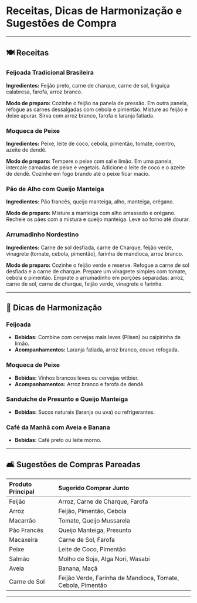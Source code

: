 # Receitas, Dicas de Harmonização e Sugestões de Compra

---

## 🍽️ Receitas

### Feijoada Tradicional Brasileira
**Ingredientes:** Feijão preto, carne de charque, carne de sol, linguiça calabresa, farofa, arroz branco.

**Modo de preparo:** Cozinhe o feijão na panela de pressão. Em outra panela, refogue as carnes dessalgadas com cebola e pimentão. Misture ao feijão e deixe apurar. Sirva com arroz branco, farofa e laranja fatiada.

### Moqueca de Peixe
**Ingredientes:** Peixe, leite de coco, cebola, pimentão, tomate, coentro, azeite de dendê.

**Modo de preparo:** Tempere o peixe com sal e limão. Em uma panela, intercale camadas de peixe e vegetais. Adicione o leite de coco e o azeite de dendê. Cozinhe em fogo brando até o peixe ficar macio.

### Pão de Alho com Queijo Manteiga
**Ingredientes:** Pão francês, queijo manteiga, alho, manteiga, orégano.

**Modo de preparo:** Misture a manteiga com alho amassado e orégano. Recheie os pães com a mistura e queijo manteiga. Leve ao forno até dourar.

### Arrumadinho Nordestino
**Ingredientes:** Carne de sol desfiada, carne de Charque, feijão verde, vinagrete (tomate, cebola, pimentão), farinha de mandioca, arroz branco.

**Modo de preparo:** Cozinhe o feijão verde e reserve. Refogue a carne de sol desfiada e a carne de charque. Prepare um vinagrete simples com tomate, cebola e pimentão. Emprate o arrumadinho em porções separadas: arroz, carne de sol, carne de charque, feijão verde, vinagrete e farinha.

---

## 🍇 Dicas de Harmonização

### Feijoada
- **Bebidas:** Combine com cervejas mais leves (Pilsen) ou caipirinha de limão.
- **Acompanhamentos:** Laranja fatiada, arroz branco, couve refogada.

### Moqueca de Peixe
- **Bebidas:** Vinhos brancos leves ou cervejas witbier.
- **Acompanhamentos:** Arroz branco e farofa de dendê.

### Sanduíche de Presunto e Queijo Manteiga
- **Bebidas:** Sucos naturais (laranja ou uva) ou refrigerantes.

### Café da Manhã com Aveia e Banana
- **Bebidas:** Café preto ou leite morno.

---

## 🛋 Sugestões de Compras Pareadas

| Produto Principal | Sugerido Comprar Junto |
|:---|:---|
| Feijão | Arroz, Carne de Charque, Farofa |
| Arroz | Feijão, Pimentão, Cebola |
| Macarrão | Tomate, Queijo Mussarela |
| Pão Francês | Queijo Manteiga, Presunto |
| Macaxeira | Carne de Sol, Farofa |
| Peixe | Leite de Coco, Pimentão |
| Salmão | Molho de Soja, Alga Nori, Wasabi |
| Aveia | Banana, Maçã |
| Carne de Sol | Feijão Verde, Farinha de Mandioca, Tomate, Cebola, Pimentão |

---

